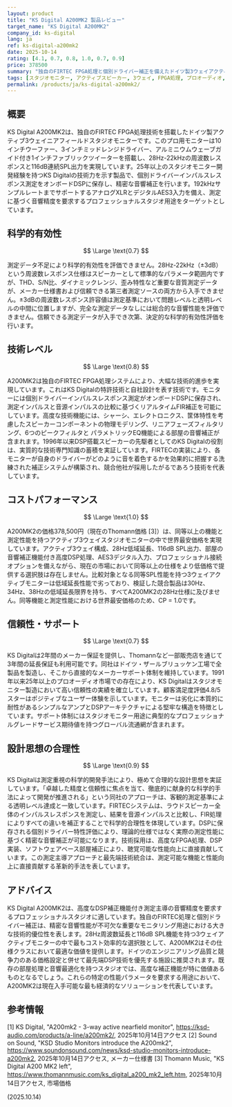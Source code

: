 ```yaml
---
layout: product
title: "KS Digital A200MK2 製品レビュー"
target_name: "KS Digital A200MK2"
company_id: ks-digital
lang: ja
ref: ks-digital-a200mk2
date: 2025-10-14
rating: [4.1, 0.7, 0.8, 1.0, 0.7, 0.9]
price: 378500
summary: "独自のFIRTEC FPGA処理と個別ドライバー補正を備えたドイツ製3ウェイアクティブスタジオモニター。プレミアム価格でプロフェッショナルグレードの機能を提供"
tags: [スタジオモニター, アクティブスピーカー, 3ウェイ, FPGA処理, プロオーディオ, KS Digital]
permalink: /products/ja/ks-digital-a200mk2/
---
```


## 概要

KS Digital A200MK2は、独自のFIRTEC FPGA処理技術を搭載したドイツ製アクティブ3ウェイニアフィールドスタジオモニターです。このプロ用モニターは10インチウーファー、3インチミッドレンジドライバー、アルミニウムウェーブガイド付き1インチファブリックツイーターを搭載し、28Hz-22kHzの周波数レスポンスと116dB連続SPL出力を実現しています。25年以上のスタジオモニター開発経験を持つKS Digitalの技術力を示す製品で、個別ドライバーインパルスレスポンス測定をオンボードDSPに保存し、精密な音響補正を行います。192kHzサンプルレートまでサポートするアナログXLRとデジタルAES3入力を備え、測定に基づく音響精度を要求するプロフェッショナルスタジオ用途をターゲットとしています。

## 科学的有効性

$$ \Large \text{0.7} $$

測定データ不足により科学的有効性を評価できません。28Hz-22kHz（±3dB）という周波数レスポンス仕様はスピーカーとして標準的なパラメータ範囲内ですが、THD、S/N比、ダイナミックレンジ、歪み特性など重要な音質測定データが、メーカー仕様書および信頼できる第三者測定ソースの両方から入手できません。±3dBの周波数レスポンス許容値は測定基準において問題レベルと透明レベルの中間に位置しますが、完全な測定データなしには総合的な音響性能を評価できません。信頼できる測定データが入手でき次第、決定的な科学的有効性評価を行います。

## 技術レベル

$$ \Large \text{0.8} $$

A200MK2は独自のFIRTEC FPGA処理システムにより、大幅な技術的進歩を実現しています。これはKS Digitalの特許技術と自社設計を表す技術です。モニターには個別ドライバーインパルスレスポンス測定がオンボードDSPに保存され、測定インパルスと音源インパルスの比較に基づくリアルタイムFIR補正を可能にしています。高度な技術機能には、シャーシ、エレクトロニクス、筐体特性を考慮したスピーカーコンポーネントの物理モデリング、リニアフェーズフィルタリング、6つのピークフィルタと パラメトリックEQ機能による部屋の音響補正が含まれます。1996年以来DSP搭載スピーカーの先駆者としてのKS Digitalの役割は、実質的な技術専門知識の蓄積を実証しています。FIRTECの実装により、各モニターが自身のドライバーがどのように音を着色するかを効果的に把握する洗練された補正システムが構築され、競合他社が採用したがるであろう技術を代表しています。

## コストパフォーマンス

$$ \Large \text{1.0} $$

A200MK2の価格378,500円（現在のThomann価格 [3]）は、同等以上の機能と測定性能を持つアクティブ3ウェイスタジオモニターの中で世界最安価格を実現しています。アクティブ3ウェイ構成、28Hz低域延長、116dB SPL出力、部屋の音響補正機能付き高度DSP処理、AES3デジタル入力、プロフェッショナル接続オプションを備えながら、現在の市場において同等以上の仕様をより低価格で提供する選択肢は存在しません。比較対象となる同等SPL性能を持つ3ウェイアクティブモニターは低域延長性能で劣っており、検証した競合製品は30Hz、34Hz、38Hzの低域延長限界を持ち、すべてA200MK2の28Hz仕様に及びません。同等機能と測定性能における世界最安価格のため、CP = 1.0です。

## 信頼性・サポート

$$ \Large \text{0.7} $$

KS Digitalは2年間のメーカー保証を提供し、Thomannなど一部販売店を通じて3年間の延長保証も利用可能です。同社はドイツ・ザールブリュッケン工場で全製品を製造し、そこから直接的なメーカーサポート体制を維持しています。1991年以来25年以上のプロオーディオ市場での存在により、KS Digitalはスタジオモニター製造において高い信頼性の実績を確立しています。顧客満足度評価4.8/5スターはポジティブなユーザー体験を示しています。モニターは劣化に本質的に耐性があるシンプルなアンプとDSPアーキテクチャによる堅牢な構造を特徴としています。サポート体制にはスタジオモニター用途に典型的なプロフェッショナルグレードサービス期待値を持つグローバル流通網が含まれます。

## 設計思想の合理性

$$ \Large \text{0.9} $$

KS Digitalは測定重視の科学的開発手法により、極めて合理的な設計思想を実証しています。「卓越した精度と信頼性に焦点を当て、徹底的に献身的な科学的手法によって開発が推進される」という同社のアプローチは、客観的測定基準による透明レベル達成と一致しています。FIRTECシステムは、ラウドスピーカー全体のインパルスレスポンスを測定し、結果を音源インパルスと比較し、FIR処理によりすべての違いを補正することで科学的合理性を体現しています。DSPに保存される個別ドライバー特性評価により、理論的仕様ではなく実際の測定性能に基づく精密な音響補正が可能になります。技術採用は、高度なFPGA処理、DSP実装、ソフトウェアベース部屋補正により、聴覚可能な性能向上に直接貢献しています。この測定主導アプローチと最先端技術統合は、測定可能な機能と性能向上に直接貢献する革新的手法を表しています。

## アドバイス

KS Digital A200MK2は、高度なDSP補正機能付き測定主導の音響精度を要求するプロフェッショナルスタジオに適しています。独自のFIRTEC処理と個別ドライバー補正は、精密な音響性能が不可欠な重要なモニタリング用途における大きな技術的優位性を表します。28Hz周波数延長と116dB SPL機能を持つ3ウェイアクティブモニターの中で最もコスト効率的な選択肢として、A200MK2はその仕様クラスにおいて最適な価値を提供します。ドイツのエンジニアリング品質と競争力のある価格設定と併せて最先端DSP技術を優先する施設に推奨されます。既存の部屋処理と音響最適化を持つスタジオでは、高度な補正機能が特に価値あるものとなるでしょう。これらの特定の性能パラメータを要求する用途において、A200MK2は現在入手可能な最も経済的なソリューションを代表しています。

## 参考情報

[1] KS Digital, "A200mk2 - 3-way active nearfield monitor", https://ksd-audio.com/products/a-line/a200mk2/, 2025年10月14日アクセス
[2] Sound on Sound, "KSD Studio Monitors introduce the A200mk2", https://www.soundonsound.com/news/ksd-studio-monitors-introduce-a200mk2, 2025年10月14日アクセス, メーカー仕様書
[3] Thomann Music, "KS Digital A200 MK2 left", https://www.thomannmusic.com/ks_digital_a200_mk2_left.htm, 2025年10月14日アクセス, 市場価格

(2025.10.14)